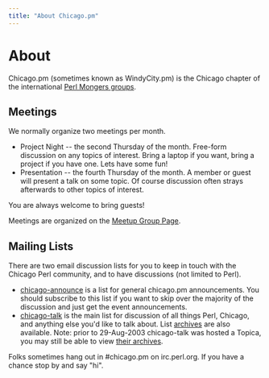 ```yaml
---
title: "About Chicago.pm"
---
```


# About

Chicago.pm (sometimes known as WindyCity.pm) is the Chicago chapter of the international [Perl Mongers groups](http://www.pm.org/).

## Meetings

We normally organize two meetings per month.

* Project Night -- the second Thursday of the month. Free-form discussion on any topics of interest. Bring a laptop if you want, bring a project if you have one. Lets have some fun!
* Presentation -- the fourth Thursday of the month. A member or guest will present a talk on some topic. Of course discussion often strays afterwards to other topics of interest.

You are always welcome to bring guests!

Meetings are organized on the [Meetup Group Page](http://www.meetup.com/ChicagoPM/).

<h2 id="lists">Mailing Lists</h2>

There are two email discussion lists for you to keep in touch with the Chicago Perl community, and to have discussions (not limited to Perl).

* [chicago-announce](http://mail.pm.org/mailman/listinfo/chicago-announce) is a list for general chicago.pm announcements. You should subscribe to this list if you want to skip over the majority of the discussion and just get the event announcements.
* [chicago-talk](http://mail.pm.org/mailman/listinfo/chicago-talk) is the main list for discussion of all things Perl, Chicago, and anything else you'd like to talk about. List [archives](http://mail.pm.org/pipermail/chicago-talk/) are also available. Note: prior to 29-Aug-2003 chicago-talk was hosted a Topica, you may still be able to view [their archives](http://www.topica.com/lists/chicago-pm/read).

Folks sometimes hang out in #chicago.pm on irc.perl.org. If you have a chance stop by and say "hi".
